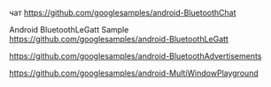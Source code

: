 
чат
https://github.com/googlesamples/android-BluetoothChat

Android BluetoothLeGatt Sample
https://github.com/googlesamples/android-BluetoothLeGatt


https://github.com/googlesamples/android-BluetoothAdvertisements


https://github.com/googlesamples/android-MultiWindowPlayground
